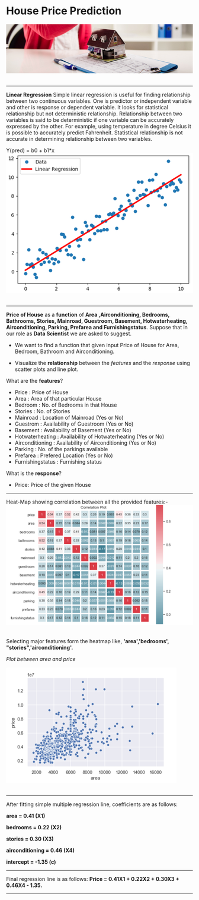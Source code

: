 # House Price Prediction
![image.jpg](images/credit-taux-zero-duree-montant.jpg)<br><br>

___
__Linear Regression__
Simple linear regression is useful for finding relationship between two continuous variables. One is predictor or independent variable and other is response or dependent variable. It looks for statistical relationship but not deterministic relationship. Relationship between two variables is said to be deterministic if one variable can be accurately expressed by the other. For example, using temperature in degree Celsius it is possible to accurately predict Fahrenheit. Statistical relationship is not accurate in determining relationship between two variables.


Y(pred) = b0 + b1*x
![image.jpg](images/1_xxxqZtZExBJoxmYKIY-waw.png)<br><br>

___
__Price of House__  as a __function__ of __Area ,Airconditioning, Bedrooms, Bathrooms, Stories, Mainroad, Guestroom, Basement, Hotwaterheating, Airconditioning, Parking, Prefarea and Furnishingstatus__. Suppose that in our role as __Data Scientist__ we are asked to suggest.

- We want to find a function that given input Price of House for Area, Bedroom, Bathroom and Airconditioning.

- Visualize the __relationship__ between the _features_ and the _response_ using scatter plots and line plot.

What are the **features**?

- Price            :   Price of House
- Area             :   Area of that particular House
- Bedroom          :   No. of Bedrooms in that House
- Stories          :   No. of Stories
- Mainroad         :   Location of Mainroad (Yes or No)
- Guestrom         :   Availability of Guestroom (Yes or No)
- Basement         :   Availability of Basement (Yes or No)
- Hotwaterheating  :   Availability of Hotwaterheating (Yes or No)
- Airconditioning  :   Availability of Airconditioning (Yes or No)
- Parking          :   No. of the parkings available
- Prefarea         :   Prefered Location (Yes or No)
- Furnishingstatus :   Furnishing status


What is the **response**?

- Price:              Price of the given House
___

Heat-Map showing correlation between all the provided features:-
![image.jpg](images/Capture.PNG)<br><br>

Selecting major features form the heatmap like, __'area','bedrooms', "stories",'airconditioning'.__ 

_Plot between area and price_

![image.jpg](images/Capture1.PNG)<br><br>

___

After fitting simple multiple regression line, coefficients are as follows:

__area = 0.41 (X1)__

__bedrooms = 0.22 (X2)__

__stories = 0.30 (X3)__

__airconditioning = 0.46 (X4)__

__intercept = -1.35 (c)__
___

Final regression line is as follows: __Price = 0.41X1 + 0.22X2 + 0.30X3 + 0.46X4 - 1.35.__

___



